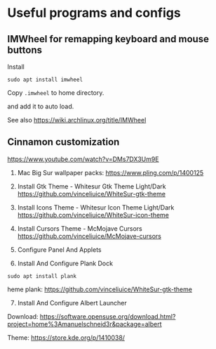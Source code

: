 # Useful programs and configs

## IMWheel for remapping keyboard and mouse buttons

Install
```shell
sudo apt install imwheel
```

Copy `.imwheel` to home directory.

and add it to auto load.

See also https://wiki.archlinux.org/title/IMWheel

## Cinnamon customization

https://www.youtube.com/watch?v=DMs7DX3Um9E

1. Mac Big Sur wallpaper packs: https://www.pling.com/p/1400125

2. Install Gtk Theme - Whitesur Gtk Theme Light/Dark
https://github.com/vinceliuice/WhiteSur-gtk-theme

3. Install Icons Theme - Whitesur Icon Theme Light/Dark
https://github.com/vinceliuice/WhiteSur-icon-theme

4. Install Cursors Theme - McMojave Cursors
https://github.com/vinceliuice/McMojave-cursors

5. Configure Panel And Applets

6. Install And Configure Plank Dock

```
sudo apt install plank
```

heme plank: https://github.com/vinceliuice/WhiteSur-gtk-theme

7. Install And Configure Albert Launcher

Download: https://software.opensuse.org/download.html?project=home%3Amanuelschneid3r&package=albert

Theme: https://store.kde.org/p/1410038/

